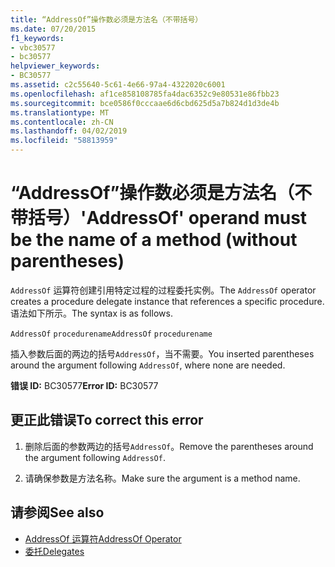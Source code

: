 ```yaml
---
title: “AddressOf”操作数必须是方法名（不带括号）
ms.date: 07/20/2015
f1_keywords:
- vbc30577
- bc30577
helpviewer_keywords:
- BC30577
ms.assetid: c2c55640-5c61-4e66-97a4-4322020c6001
ms.openlocfilehash: af1ce858108785fa4dac6352c9e80531e86fbb23
ms.sourcegitcommit: bce0586f0cccaae6d6cbd625d5a7b824d1d3de4b
ms.translationtype: MT
ms.contentlocale: zh-CN
ms.lasthandoff: 04/02/2019
ms.locfileid: "58813959"
---
```

# <a name="addressof-operand-must-be-the-name-of-a-method-without-parentheses"></a><span data-ttu-id="f71e9-102">“AddressOf”操作数必须是方法名（不带括号）</span><span class="sxs-lookup"><span data-stu-id="f71e9-102">'AddressOf' operand must be the name of a method (without parentheses)</span></span>
<span data-ttu-id="f71e9-103">`AddressOf` 运算符创建引用特定过程的过程委托实例。</span><span class="sxs-lookup"><span data-stu-id="f71e9-103">The `AddressOf` operator creates a procedure delegate instance that references a specific procedure.</span></span> <span data-ttu-id="f71e9-104">语法如下所示。</span><span class="sxs-lookup"><span data-stu-id="f71e9-104">The syntax is as follows.</span></span>  
  
 <span data-ttu-id="f71e9-105">`AddressOf` `procedurename`</span><span class="sxs-lookup"><span data-stu-id="f71e9-105">`AddressOf` `procedurename`</span></span>  
  
 <span data-ttu-id="f71e9-106">插入参数后面的两边的括号`AddressOf`，当不需要。</span><span class="sxs-lookup"><span data-stu-id="f71e9-106">You inserted parentheses around the argument following `AddressOf`, where none are needed.</span></span>  
  
 <span data-ttu-id="f71e9-107">**错误 ID:** BC30577</span><span class="sxs-lookup"><span data-stu-id="f71e9-107">**Error ID:** BC30577</span></span>  
  
## <a name="to-correct-this-error"></a><span data-ttu-id="f71e9-108">更正此错误</span><span class="sxs-lookup"><span data-stu-id="f71e9-108">To correct this error</span></span>  
  
1.  <span data-ttu-id="f71e9-109">删除后面的参数两边的括号`AddressOf`。</span><span class="sxs-lookup"><span data-stu-id="f71e9-109">Remove the parentheses around the argument following `AddressOf`.</span></span>  
  
2.  <span data-ttu-id="f71e9-110">请确保参数是方法名称。</span><span class="sxs-lookup"><span data-stu-id="f71e9-110">Make sure the argument is a method name.</span></span>  
  
## <a name="see-also"></a><span data-ttu-id="f71e9-111">请参阅</span><span class="sxs-lookup"><span data-stu-id="f71e9-111">See also</span></span>

- [<span data-ttu-id="f71e9-112">AddressOf 运算符</span><span class="sxs-lookup"><span data-stu-id="f71e9-112">AddressOf Operator</span></span>](../../../visual-basic/language-reference/operators/addressof-operator.md)
- [<span data-ttu-id="f71e9-113">委托</span><span class="sxs-lookup"><span data-stu-id="f71e9-113">Delegates</span></span>](../../../visual-basic/programming-guide/language-features/delegates/index.md)
